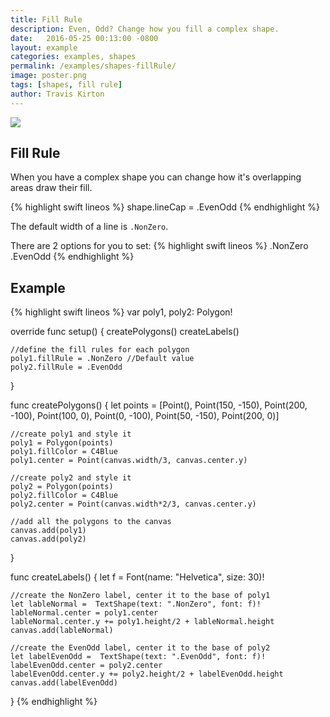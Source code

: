 ```yaml
---
title: Fill Rule
description: Even, Odd? Change how you fill a complex shape.
date:   2016-05-25 00:13:00 -0800
layout: example
categories: examples, shapes
permalink: /examples/shapes-fillRule/
image: poster.png
tags: [shapes, fill rule]
author: Travis Kirton
---
```

![](fillRule.png)

## Fill Rule
When you have a complex shape you can change how it's overlapping areas draw their fill.

{% highlight swift lineos %}
shape.lineCap = .EvenOdd
{% endhighlight %}

The default width of a line is `.NonZero`.

There are 2 options for you to set:
{% highlight swift lineos %}
.NonZero
.EvenOdd
{% endhighlight %}

## Example
{% highlight swift lineos %}
var poly1, poly2: Polygon!

override func setup() {
    createPolygons()
    createLabels()

    //define the fill rules for each polygon
    poly1.fillRule = .NonZero //Default value
    poly2.fillRule = .EvenOdd
}

func createPolygons() {
    let points = [Point(),
                  Point(150, -150),
                  Point(200, -100),
                  Point(100, 0),
                  Point(0, -100),
                  Point(50, -150),
                  Point(200, 0)]

    //create poly1 and style it
    poly1 = Polygon(points)
    poly1.fillColor = C4Blue
    poly1.center = Point(canvas.width/3, canvas.center.y)

    //create poly2 and style it
    poly2 = Polygon(points)
    poly2.fillColor = C4Blue
    poly2.center = Point(canvas.width*2/3, canvas.center.y)

    //add all the polygons to the canvas
    canvas.add(poly1)
    canvas.add(poly2)
}

func createLabels() {
    let f = Font(name: "Helvetica", size: 30)!

    //create the NonZero label, center it to the base of poly1
    let lableNormal =  TextShape(text: ".NonZero", font: f)!
    lableNormal.center = poly1.center
    lableNormal.center.y += poly1.height/2 + lableNormal.height
    canvas.add(lableNormal)

    //create the EvenOdd label, center it to the base of poly2
    let labelEvenOdd =  TextShape(text: ".EvenOdd", font: f)!
    labelEvenOdd.center = poly2.center
    labelEvenOdd.center.y += poly2.height/2 + labelEvenOdd.height
    canvas.add(labelEvenOdd)
}
{% endhighlight %}